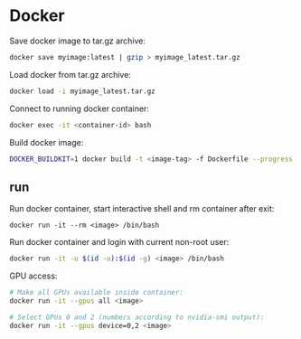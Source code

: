 # Docker

Save docker image to tar.gz archive:

```bash
docker save myimage:latest | gzip > myimage_latest.tar.gz
```

Load docker from tar.gz archive:
```bash
docker load -i myimage_latest.tar.gz
```

Connect to running docker container:

```bash
docker exec -it <container-id> bash
```

Build docker image:
```bash
DOCKER_BUILDKIT=1 docker build -t <image-tag> -f Dockerfile --progress tty .
```

## run

Run docker container, start interactive shell and rm container after exit:
```
docker run -it --rm <image> /bin/bash
```

Run docker container and login with current non-root user:

```bash
docker run -it -u $(id -u):$(id -g) <image> /bin/bash
```

GPU access:
```bash
# Make all GPUs available inside container:
docker run -it --gpus all <image>

# Select GPUs 0 and 2 (numbers according to nvidia-smi output):
docker run -it --gpus device=0,2 <image>
```
